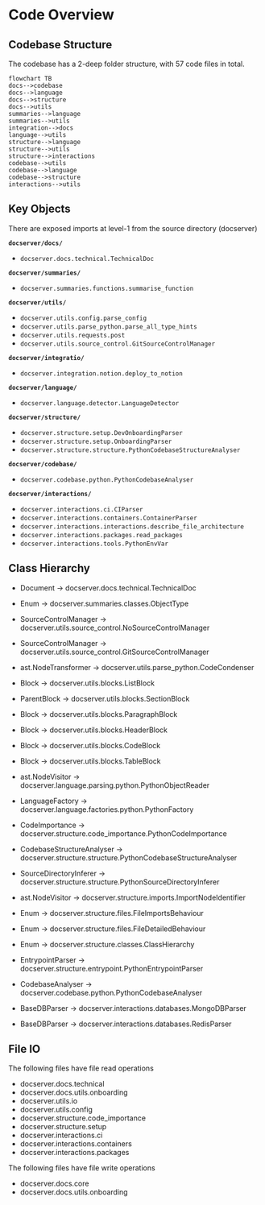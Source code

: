 # Code Overview

<!---Documatic-section-Codebase Structure-start--->
## Codebase Structure

The codebase has a 2-deep folder structure,
                with 57 code files in total.

<!---Documatic-block-system-architecture-start--->
```mermaid
flowchart TB
docs-->codebase
docs-->language
docs-->structure
docs-->utils
summaries-->language
summaries-->utils
integration-->docs
language-->utils
structure-->language
structure-->utils
structure-->interactions
codebase-->utils
codebase-->language
codebase-->structure
interactions-->utils
```
<!---Documatic-block-system-architecture-end--->
<!---Documatic-section-Codebase Structure-end--->

<!---Documatic-section-Key Objects-start--->
## Key Objects

There are exposed imports at level-1
from the source directory (docserver)

**`docserver/docs/`**

* `docserver.docs.technical.TechnicalDoc`

**`docserver/summaries/`**

* `docserver.summaries.functions.summarise_function`

**`docserver/utils/`**

* `docserver.utils.config.parse_config`
* `docserver.utils.parse_python.parse_all_type_hints`
* `docserver.utils.requests.post`
* `docserver.utils.source_control.GitSourceControlManager`

**`docserver/integratio/`**

* `docserver.integration.notion.deploy_to_notion`

**`docserver/language/`**

* `docserver.language.detector.LanguageDetector`

**`docserver/structure/`**

* `docserver.structure.setup.DevOnboardingParser`
* `docserver.structure.setup.OnboardingParser`
* `docserver.structure.structure.PythonCodebaseStructureAnalyser`

**`docserver/codebase/`**

* `docserver.codebase.python.PythonCodebaseAnalyser`

**`docserver/interactions/`**

* `docserver.interactions.ci.CIParser`
* `docserver.interactions.containers.ContainerParser`
* `docserver.interactions.interactions.describe_file_architecture`
* `docserver.interactions.packages.read_packages`
* `docserver.interactions.tools.PythonEnvVar`
<!---Documatic-section-Key Objects-end--->

<!---Documatic-section-Class Hierarchy-start--->
## Class Hierarchy

* Document -> docserver.docs.technical.TechnicalDoc

* Enum -> docserver.summaries.classes.ObjectType

* SourceControlManager -> docserver.utils.source_control.NoSourceControlManager

* SourceControlManager -> docserver.utils.source_control.GitSourceControlManager

* ast.NodeTransformer -> docserver.utils.parse_python.CodeCondenser

* Block -> docserver.utils.blocks.ListBlock

* ParentBlock -> docserver.utils.blocks.SectionBlock

* Block -> docserver.utils.blocks.ParagraphBlock

* Block -> docserver.utils.blocks.HeaderBlock

* Block -> docserver.utils.blocks.CodeBlock

* Block -> docserver.utils.blocks.TableBlock

* ast.NodeVisitor -> docserver.language.parsing.python.PythonObjectReader

* LanguageFactory -> docserver.language.factories.python.PythonFactory

* CodeImportance -> docserver.structure.code_importance.PythonCodeImportance

* CodebaseStructureAnalyser -> docserver.structure.structure.PythonCodebaseStructureAnalyser

* SourceDirectoryInferer -> docserver.structure.structure.PythonSourceDirectoryInferer

* ast.NodeVisitor -> docserver.structure.imports.ImportNodeIdentifier

* Enum -> docserver.structure.files.FileImportsBehaviour

* Enum -> docserver.structure.files.FileDetailedBehaviour

* Enum -> docserver.structure.classes.ClassHierarchy

* EntrypointParser -> docserver.structure.entrypoint.PythonEntrypointParser

* CodebaseAnalyser -> docserver.codebase.python.PythonCodebaseAnalyser

* BaseDBParser -> docserver.interactions.databases.MongoDBParser

* BaseDBParser -> docserver.interactions.databases.RedisParser
<!---Documatic-section-Class Hierarchy-end--->

<!---Documatic-section-File IO-start--->
## File IO

<!---Documatic-block-file-io-start--->
The following files have file read operations

* docserver.docs.technical
* docserver.docs.utils.onboarding
* docserver.utils.io
* docserver.utils.config
* docserver.structure.code_importance
* docserver.structure.setup
* docserver.interactions.ci
* docserver.interactions.containers
* docserver.interactions.packages

The following files have file write operations

* docserver.docs.core
* docserver.docs.utils.onboarding
<!---Documatic-block-file-io-end--->
<!---Documatic-section-File IO-end--->